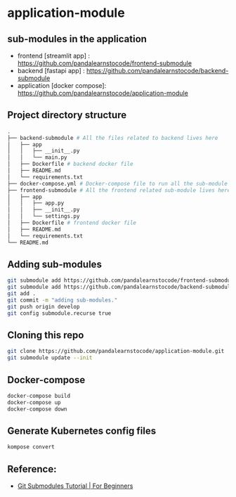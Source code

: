 # application-module

## sub-modules in the application

* frontend [streamlit app] : https://github.com/pandalearnstocode/frontend-submodule
* backend [fastapi app] : https://github.com/pandalearnstocode/backend-submodule
* application [docker compose]: https://github.com/pandalearnstocode/application-module

## Project directory structure


```bash
.
├── backend-submodule # All the files related to backend lives here
│   ├── app
│   │   ├── __init__.py
│   │   └── main.py
│   ├── Dockerfile # backend docker file
│   ├── README.md
│   └── requirements.txt
├── docker-compose.yml # Docker-compose file to run all the sub-module from the app directory
├── frontend-submodule # All the frontend related sub-module lives here
│   ├── app
│   │   ├── app.py
│   │   ├── __init__.py
│   │   └── settings.py
│   ├── Dockerfile # frontend docker file
│   ├── README.md
│   └── requirements.txt
└── README.md 
```

## Adding sub-modules

```bash
git submodule add https://github.com/pandalearnstocode/frontend-submodule
git submodule add https://github.com/pandalearnstocode/backend-submodule
git add .
git commit -m "adding sub-modules."
git push origin develop
git config submodule.recurse true
```


## Cloning this repo

```bash
git clone https://github.com/pandalearnstocode/application-module.git
git submodule update --init
```


## Docker-compose

```bash
docker-compose build
docker-compose up
docker-compose down
```


## Generate Kubernetes config files

```bash
kompose convert
```


## Reference:

* [Git Submodules Tutorial | For Beginners](https://www.youtube.com/watch?v=gSlXo2iLBro)